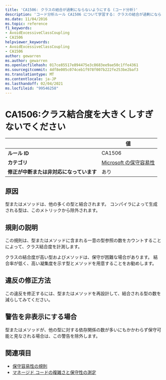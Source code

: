 ```yaml
---
title: 'CA1506: クラスの結合が過剰にならないようにする (コード分析)'
description: 'コード分析ルール CA1506 について学習する: クラスの結合が過剰にならないようにする'
ms.date: 11/04/2016
ms.topic: reference
f1_keywords:
- AvoidExcessiveClassCoupling
- CA1506
helpviewer_keywords:
- AvoidExcessiveClassCoupling
- CA1506
author: gewarren
ms.author: gewarren
ms.openlocfilehash: 017ce85517e894475e3c8683ee9ae50c1ffe4361
ms.sourcegitcommit: 4df8e005c074ceb1f978f007b222fe253be2baf3
ms.translationtype: MT
ms.contentlocale: ja-JP
ms.lasthandoff: 02/04/2021
ms.locfileid: "99546258"
---
```

# <a name="ca1506-avoid-excessive-class-coupling"></a>CA1506:クラス結合度を大きくしすぎないでください

| | 値 |
|-|-|
| **ルール ID** |CA1506|
| **カテゴリ** |[Microsoft の保守容易性](maintainability-warnings.md)|
| **修正が中断または非対応になっています** |あり|

## <a name="cause"></a>原因

型またはメソッドは、他の多くの型と結合されます。 コンパイラによって生成される型は、このメトリックから除外されます。

## <a name="rule-description"></a>規則の説明

この規則は、型またはメソッドに含まれる一意の型参照の数をカウントすることによって、クラス結合度を計測します。

クラスの結合度が高い型およびメソッドは、保守が困難な場合があります。 結合率が低く、高い凝集度を示す型とメソッドを用意することをお勧めします。

## <a name="how-to-fix-violations"></a>違反の修正方法

この違反を修正するには、型またはメソッドを再設計して、結合される型の数を減らしてみてください。

## <a name="when-to-suppress-warnings"></a>警告を非表示にする場合

型またはメソッドが、他の型に対する依存関係の数が多いにもかかわらず保守可能と見なされる場合は、この警告を除外します。

## <a name="see-also"></a>関連項目

- [保守容易性の規則](maintainability-warnings.md)
- [マネージド コードの複雑さと保守性の測定](/visualstudio/code-quality/code-metrics-values)
